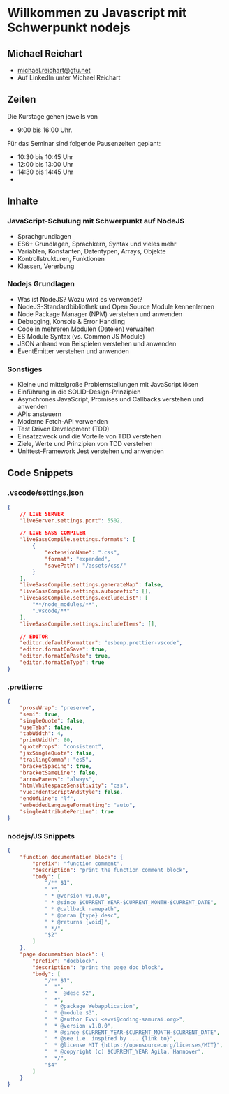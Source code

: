 # Willkommen zu Javascript mit Schwerpunkt nodejs

## Michael Reichart

-   michael.reichart@gfu.net
-   Auf LinkedIn unter Michael Reichart

## Zeiten

Die Kurstage gehen jeweils von

-   9:00 bis 16:00 Uhr.

Für das Seminar sind folgende Pausenzeiten geplant:

-   10:30 bis 10:45 Uhr
-   12:00 bis 13:00 Uhr
-   14:30 bis 14:45 Uhr
-

## Inhalte

### JavaScript-Schulung mit Schwerpunkt auf NodeJS

-   Sprachgrundlagen
-   ES6+ Grundlagen, Sprachkern, Syntax und vieles mehr
-   Variablen, Konstanten, Datentypen, Arrays, Objekte
-   Kontrollstrukturen, Funktionen
-   Klassen, Vererbung

### Nodejs Grundlagen

-   Was ist NodeJS? Wozu wird es verwendet?
-   NodeJS-Standardbibliothek und Open Source Module kennenlernen
-   Node Package Manager (NPM) verstehen und anwenden
-   Debugging, Konsole & Error Handling
-   Code in mehreren Modulen (Dateien) verwalten
-   ES Module Syntax (vs. Common JS Module)
-   JSON anhand von Beispielen verstehen und anwenden
-   EventEmitter verstehen und anwenden

### Sonstiges

-   Kleine und mittelgroße Problemstellungen mit JavaScript lösen
-   Einführung in die SOLID-Design-Prinzipien
-   Asynchrones JavaScript, Promises und Callbacks verstehen und anwenden
-   APIs ansteuern
-   Moderne Fetch-API verwenden
-   Test Driven Development (TDD)
-   Einsatzzweck und die Vorteile von TDD verstehen
-   Ziele, Werte und Prinzipien von TDD verstehen
-   Unittest-Framework Jest verstehen und anwenden

## Code Snippets

### .vscode/settings.json

```json
{
    // LIVE SERVER
    "liveServer.settings.port": 5502,

    // LIVE SASS COMPILER
    "liveSassCompile.settings.formats": [
        {
            "extensionName": ".css",
            "format": "expanded",
            "savePath": "/assets/css/"
        }
    ],
    "liveSassCompile.settings.generateMap": false,
    "liveSassCompile.settings.autoprefix": [],
    "liveSassCompile.settings.excludeList": [
        "**/node_modules/**",
        ".vscode/**"
    ],
    "liveSassCompile.settings.includeItems": [],

    // EDITOR
    "editor.defaultFormatter": "esbenp.prettier-vscode",
    "editor.formatOnSave": true,
    "editor.formatOnPaste": true,
    "editor.formatOnType": true
}
```

### .prettierrc

```json
{
    "proseWrap": "preserve",
    "semi": true,
    "singleQuote": false,
    "useTabs": false,
    "tabWidth": 4,
    "printWidth": 80,
    "quoteProps": "consistent",
    "jsxSingleQuote": false,
    "trailingComma": "es5",
    "bracketSpacing": true,
    "bracketSameLine": false,
    "arrowParens": "always",
    "htmlWhitespaceSensitivity": "css",
    "vueIndentScriptAndStyle": false,
    "endOfLine": "lf",
    "embeddedLanguageFormatting": "auto",
    "singleAttributePerLine": true
}
```

### nodejs/JS Snippets

```json
{
    "function documentation block": {
        "prefix": "function comment",
        "description": "print the function comment block",
        "body": [
            "/** $1",
            " *",
            " * @version v1.0.0",
            " * @since $CURRENT_YEAR-$CURRENT_MONTH-$CURRENT_DATE",
            " * @callback namepath",
            " * @param {type} desc",
            " * @returns {void}",
            " */",
            "$2"
        ]
    },
    "page documention block": {
        "prefix": "docblock",
        "description": "print the page doc block",
        "body": [
            "/** $1",
            "  *",
            "  *  @desc $2",
            "  *",
            "  * @package Webapplication",
            "  * @module $3",
            "  * @author Evvi <evvi@coding-samurai.org>",
            "  * @version v1.0.0",
            "  * @since $CURRENT_YEAR-$CURRENT_MONTH-$CURRENT_DATE",
            "  * @see i.e. inspired by ... {link to}",
            "  * @license MIT {https://opensource.org/licenses/MIT}",
            "  * @copyright (c) $CURRENT_YEAR Agila, Hannover",
            "  */",
            "$4"
        ]
    }
}
```
